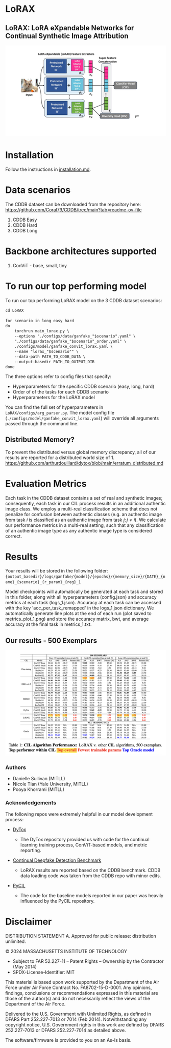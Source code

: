 # LoRAX

## LoRAX: LoRA eXpandable Networks for Continual Synthetic Image Attribution

![LoRAX diagram](lorax_diagram_final.jpg)

# Installation

Follow the instructions in [installation.md](https://github.com/mit-ll/lorax_cil/blob/main/installation.md).

# Data scenarios 
The CDDB dataset can be downloaded from the repository here: https://github.com/Coral79/CDDB/tree/main?tab=readme-ov-file

1. CDDB Easy
2. CDDB Hard
3. CDDB Long

# Backbone architectures supported
1. ConViT - base, small, tiny

# To run our top performing model
To run our top performing LoRAX model on the 3 CDDB dataset scenarios: 


```
cd LoRAX

for scenario in long easy hard
do
    torchrun main_lorax.py \
    --options "./configs/data/ganfake_"$scenario".yaml" \
    "./configs/data/ganfake_"$scenario"_order.yaml" \
    ./configs/model/ganfake_convit_lorax.yaml \
    --name "lorax_"$scenario"" \
    --data-path PATH_TO_CDDB_DATA \
    --output-basedir PATH_TO_OUTPUT_DIR
done

``` 

The three options refer to config files that specify:
- Hyperparameters for the specific CDDB scenario (easy, long, hard)
- Order of of the tasks for each CDDB scenario
- Hyperparameters for the LoRAX model 

You can find the full set of hyperparameters in `LoRAX/configs/arg_parser.py`. The model config file (`./configs/model/ganfake_convit_lorax.yaml`) will override all arguments passed through the command line.

## Distributed Memory? 
To prevent the distributed versus global memory discrepancy, all of our results are reported for a distributed world size of 1.
https://github.com/arthurdouillard/dytox/blob/main/erratum_distributed.md

# Evaluation Metrics
Each task in the CDDB dataset contains a set of real and synthetic images; consequently, each task in our CIL process results in an additional authentic image class. We employ a multi-real classification scheme that does not penalize for confusion between authentic classes (e.g. an authentic image from task $i$ is classified as an authentic image from task $j; j \ne i$). We calculate our performance metrics in a multi-real setting, such that any classification of an authentic image type as any authentic image type is considered correct.

# Results 
Your results will be stored in the following folder:
`{output_basedir}/logs/ganfake/{model}/{epochs}/{memory_size}/{DATE}_{name}_{scenario}_{r_param}_{reg}_1`

Model checkpoints will automatically be generated at each task and stored in this folder, along with all hyperparameters (config.json) and accuracy metrics at each task (logs_1.json). Accuracy at each task can be accessed with the key 'acc_per_task_remapped' in the logs_1.json dictionary. We automatically generate line plots at the end of each run (plot saved to metrics_plot_1.png) and store the accuracy matrix, bwt, and average accuracy at the final task in metrics_1.txt.

## Our results - 500 Exemplars
![LoRAX benchmarked against other CIL algorithms](500_exemplars_table.png)

### Authors
* Danielle Sullivan (MITLL)
* Nicole Tian (Yale University, MITLL)
* Pooya Khorrami (MITLL)

### Acknowledgements 

The following repos were extremely helpful in our model development process:

* [DyTox](https://github.com/arthurdouillard/dytox)
    * The DyTox repository provided us with code for the continual learning training process, ConViT-based models, and metric reporting.

* [Continual Deepfake Detection Benchmark](https://github.com/Coral79/CDDB)
    * LoRAX results are reported based on the CDDB benchmark. CDDB data loading code was taken from the CDDB repo with minor edits.

* [PyCIL](https://github.com/G-U-N/PyCIL)
    * The code for the baseline models reported in our paper was heavily influenced by the PyCIL repository.

# Disclaimer

DISTRIBUTION STATEMENT A. Approved for public release: distribution unlimited.

© 2024 MASSACHUSETTS INSTITUTE OF TECHNOLOGY
* Subject to FAR 52.227-11 – Patent Rights – Ownership by the Contractor (May 2014)
* SPDX-License-Identifier: MIT

This material is based upon work supported by the Department of the Air Force under Air Force Contract No. FA8702-15-D-0001. Any opinions, findings, conclusions or recommendations expressed in this material are those of the author(s) and do not necessarily reflect the views of the Department of the Air Force.

Delivered to the U.S. Government with Unlimited Rights, as defined in DFARS Part 252.227-7013 or 7014 (Feb 2014). Notwithstanding any copyright notice, U.S. Government rights in this work are defined by DFARS 252.227-7013 or DFARS 252.227-7014 as detailed above.

The software/firmware is provided to you on an As-Is basis.

